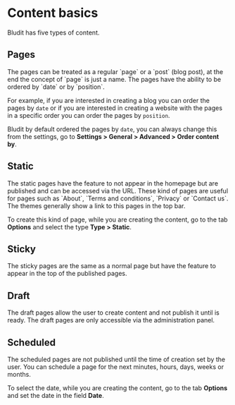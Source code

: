 # Content basics
<!-- position: 1 -->

Bludit has five types of content.

<h2 id="pages">Pages</h2>
The pages can be treated as a regular `page` or a `post` (blog post), at the end the concept of `page` is just a name. The pages have the ability to be ordered by `date` or by `position`.

For example, if you are interested in creating a blog you can order the pages by `date` or if you are interested in creating a website with the pages in a specific order you can order the pages by `position`.

Bludit by default ordered the pages by `date`, you can always change this from the settings, go to **Settings > General > Advanced > Order content by**.

<h2 id="static">Static</h2>
The static pages have the feature to not appear in the homepage but are published and can be accessed via the URL. These kind of pages are useful for pages such as `About`, `Terms and conditions`, `Privacy` or `Contact us`. The themes generally show a link to this pages in the top bar.

To create this kind of page, while you are creating the content, go to the tab **Options** and select the type **Type > Static**.

<h2 id="sticky">Sticky</h2>
The sticky pages are the same as a normal page but have the feature to appear in the top of the published pages.

<h2 id="draft">Draft</h2>
The draft pages allow the user to create content and not publish it until is ready. The draft pages are only accessible via the administration panel.

<h2 id="scheduled">Scheduled</h2>
The scheduled pages are not published until the time of creation set by the user. You can schedule a page for the next minutes, hours, days, weeks or months.

To select the date, while you are creating the content, go to the tab **Options** and set the date in the field **Date**.
